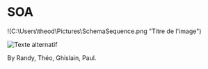 # SOA

!(C:\Users\theod\Pictures\SchemaSequence.png "Titre de l'image")

![Texte alternatif](C:\Users\theod\Pictures\SchemaSequence.png "Schéma Séquance")

By Randy, Théo, Ghislain, Paul.
